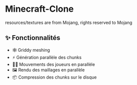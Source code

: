 # Minecraft-Clone
resources/textures are from Mojang, rights reserved to Mojang

## ✨ Fonctionnalités

- 🕸️ Griddy meshing
- ⚡ Génération parallèle des chunks
- 🏃‍♂️ Mouvements des joueurs en parallèle
- 🖼️ Rendu des maillages en parallèle
- 📦 Compression des chunks sur le disque